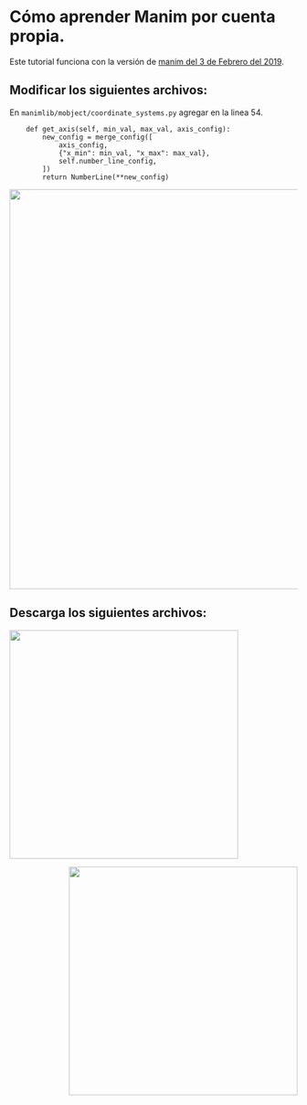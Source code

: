 # Cómo aprender Manim por cuenta propia.
Este tutorial funciona con la versión de [manim del 3 de Febrero del 2019](https://github.com/3b1b/manim/tree/3b088b12843b7a4459fe71eba96b70edafb7aa78). 
## Modificar los siguientes archivos:
En ```manimlib/mobject/coordinate_systems.py``` agregar en la linea 54.

```python3
    def get_axis(self, min_val, max_val, axis_config):
        new_config = merge_config([
            axis_config,
            {"x_min": min_val, "x_max": max_val},
            self.number_line_config,
        ])
        return NumberLine(**new_config)
```
<p align="center"><img src ="/Español/extras/aprender_manim_cuenta_propia_v1/capturas/coord_syst.png" width="700" /></p>

## Descarga los siguientes archivos:
<img src ="/Español/extras/aprender_manim_cuenta_propia_v1/archivos/generic.png" width="400" />
<p align="right"><img src ="/Español/extras/aprender_manim_cuenta_propia_v1/archivos/generic.svg" width="400" /></p>

